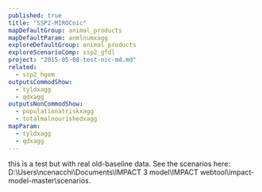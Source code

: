 ```yaml
---
published: true
title: "SSP2-MIROCnic"
mapDefaultGroup: animal_products
mapDefaultParam: anmlnumxagg
exploreDefaultGroup: animal_products
exploreScenarioComp: ssp2_gfdl
project: "2015-05-08-test-nic-md.md"
related: 
  - ssp2_hgem
outputsCommodShow: 
  - tyldxagg
  - qdxagg
outputsNonCommodShow: 
  - populationatriskxagg
  - totalmalnourishedxagg
mapParam: 
  - tyldxagg
  - qdxagg
---
```




this is a test but with real old-baseline data. See the scenarios here: D:\Users\ncenacchi\Documents\IMPACT 3 model\IMPACT webtool\impact-model-master\scenarios.
